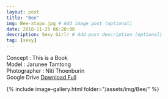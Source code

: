 ```yaml
---
layout: post
title: "Bee"
img: Bee-xtapo.jpg # Add image post (optional)
date: 2018-11-25 06:20:00
description: Sexy Girl! # Add post description (optional)
tag: [sexy]
---
```

Concept : This is a Book  
Model : Jarunee Tamtong   
Photographer : Niti Thoenburin    
Google Drive [Download Full](http://gestyy.com/e0GqDN)


{% include image-gallery.html folder="/assets/img/Bee/" %}
